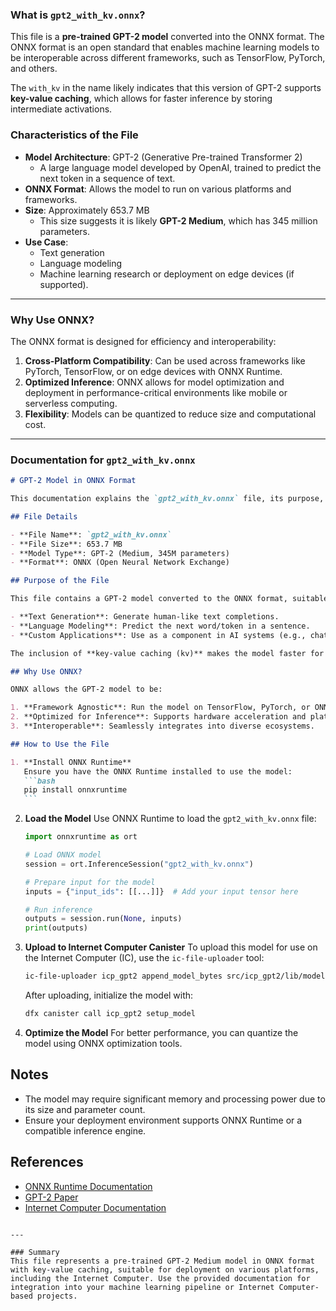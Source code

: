### What is `gpt2_with_kv.onnx`?

This file is a **pre-trained GPT-2 model** converted into the ONNX format. The ONNX format is an open standard that enables machine learning models to be interoperable across different frameworks, such as TensorFlow, PyTorch, and others.

The `with_kv` in the name likely indicates that this version of GPT-2 supports **key-value caching**, which allows for faster inference by storing intermediate activations.

### Characteristics of the File

- **Model Architecture**: GPT-2 (Generative Pre-trained Transformer 2)
  - A large language model developed by OpenAI, trained to predict the next token in a sequence of text.
- **ONNX Format**: Allows the model to run on various platforms and frameworks.
- **Size**: Approximately 653.7 MB
  - This size suggests it is likely **GPT-2 Medium**, which has 345 million parameters.
- **Use Case**:
  - Text generation
  - Language modeling
  - Machine learning research or deployment on edge devices (if supported).

---

### Why Use ONNX?

The ONNX format is designed for efficiency and interoperability:

1. **Cross-Platform Compatibility**: Can be used across frameworks like PyTorch, TensorFlow, or on edge devices with ONNX Runtime.
2. **Optimized Inference**: ONNX allows for model optimization and deployment in performance-critical environments like mobile or serverless computing.
3. **Flexibility**: Models can be quantized to reduce size and computational cost.

---

### Documentation for `gpt2_with_kv.onnx`

````markdown
# GPT-2 Model in ONNX Format

This documentation explains the `gpt2_with_kv.onnx` file, its purpose, and how to use it in your project.

## File Details

- **File Name**: `gpt2_with_kv.onnx`
- **File Size**: 653.7 MB
- **Model Type**: GPT-2 (Medium, 345M parameters)
- **Format**: ONNX (Open Neural Network Exchange)

## Purpose of the File

This file contains a GPT-2 model converted to the ONNX format, suitable for deployment in machine learning environments that support ONNX. It is optimized for:

- **Text Generation**: Generate human-like text completions.
- **Language Modeling**: Predict the next word/token in a sentence.
- **Custom Applications**: Use as a component in AI systems (e.g., chatbots, code generation).

The inclusion of **key-value caching (kv)** makes the model faster for inference, especially for longer input sequences.

## Why Use ONNX?

ONNX allows the GPT-2 model to be:

1. **Framework Agnostic**: Run the model on TensorFlow, PyTorch, or ONNX Runtime without conversion.
2. **Optimized for Inference**: Supports hardware acceleration and platform-specific optimizations.
3. **Interoperable**: Seamlessly integrates into diverse ecosystems.

## How to Use the File

1. **Install ONNX Runtime**
   Ensure you have the ONNX Runtime installed to use the model:
   ```bash
   pip install onnxruntime
   ```
````

2. **Load the Model**
   Use ONNX Runtime to load the `gpt2_with_kv.onnx` file:

   ```python
   import onnxruntime as ort

   # Load ONNX model
   session = ort.InferenceSession("gpt2_with_kv.onnx")

   # Prepare input for the model
   inputs = {"input_ids": [[...]]}  # Add your input tensor here

   # Run inference
   outputs = session.run(None, inputs)
   print(outputs)
   ```

3. **Upload to Internet Computer Canister**
   To upload this model for use on the Internet Computer (IC), use the `ic-file-uploader` tool:

   ```bash
   ic-file-uploader icp_gpt2 append_model_bytes src/icp_gpt2/lib/models/gpt2_with_kv.onnx
   ```

   After uploading, initialize the model with:

   ```bash
   dfx canister call icp_gpt2 setup_model
   ```

4. **Optimize the Model**
   For better performance, you can quantize the model using ONNX optimization tools.

## Notes

- The model may require significant memory and processing power due to its size and parameter count.
- Ensure your deployment environment supports ONNX Runtime or a compatible inference engine.

## References

- [ONNX Runtime Documentation](https://onnxruntime.ai/)
- [GPT-2 Paper](https://cdn.openai.com/better-language-models/language_models_are_unsupervised_multitask_learners.pdf)
- [Internet Computer Documentation](https://internetcomputer.org/)

```

---

### Summary
This file represents a pre-trained GPT-2 Medium model in ONNX format with key-value caching, suitable for deployment on various platforms, including the Internet Computer. Use the provided documentation for integration into your machine learning pipeline or Internet Computer-based projects.
```
